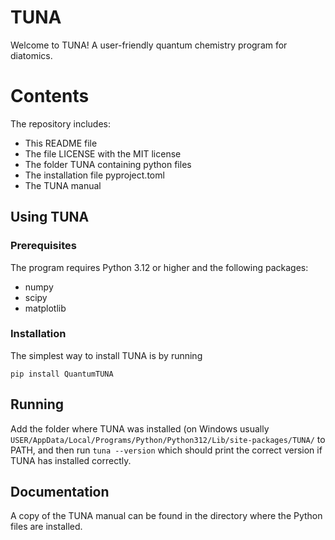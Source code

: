 # TUNA

Welcome to TUNA! A user-friendly quantum chemistry program for diatomics.

# Contents

The repository includes:

* This README file
* The file LICENSE with the MIT license
* The folder TUNA containing python files
* The installation file pyproject.toml
* The TUNA manual

## Using TUNA
### Prerequisites
The program requires Python 3.12 or higher and the following packages:

* numpy
* scipy
* matplotlib

### Installation

The simplest way to install TUNA is by running

```
pip install QuantumTUNA
```

## Running

Add the folder where TUNA was installed (on Windows usually ```USER/AppData/Local/Programs/Python/Python312/Lib/site-packages/TUNA/``` to PATH, and then run ```tuna --version``` which should print the correct version if TUNA has installed correctly.

## Documentation

A copy of the TUNA manual can be found in the directory where the Python files are installed.
